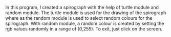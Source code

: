 In this program, I created a spirograph with the help of turtle module and random module.
The turtle module is used for the drawing of the spirograph where as the random module is used to select random colours for the spirograph.
With random module, a random colour is created by setting the rgb values randomly in a range of (0,255).
To exit, just click on the screen.
